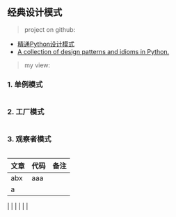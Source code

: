 ## 经典设计模式
> project on github:
- [精通Python设计模式](https://github.com/cundi/Mastering.Python.Design.Patterns)
- [A collection of design patterns and idioms in Python.](https://github.com/faif/python-patterns)

> my view:
### 1. 单例模式
```cpp

```
### 2. 工厂模式
```cpp

```
### 3. 观察者模式
```cpp
```
| 文章 | 代码|备注|
---|---|---
abx|aaa
a|
|
|
|
|
|
|
